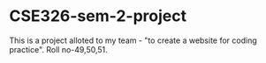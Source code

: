 # CSE326-sem-2-project
This is a project alloted to my team - "to create a website for coding practice". Roll no-49,50,51.
